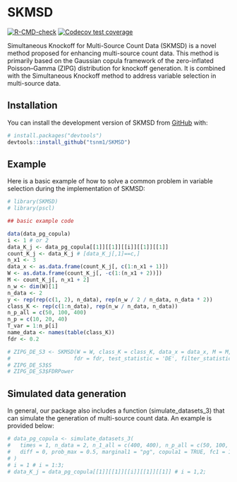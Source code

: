 
<!-- README.md is generated from README.Rmd. Please edit that file -->

# SKMSD

<!-- badges: start -->

[![R-CMD-check](https://github.com/tsnm1/SKMSD/actions/workflows/R-CMD-check.yaml/badge.svg)](https://github.com/tsnm1/SKMSD/actions/workflows/R-CMD-check.yaml)
[![Codecov test
coverage](https://codecov.io/gh/tsnm1/SKMSD/branch/main/graph/badge.svg)](https://app.codecov.io/gh/tsnm1/SKMSD?branch=main)
<!-- badges: end -->

Simultaneous Knockoff for Multi-Source Count Data (SKMSD) is a novel
method proposed for enhancing multi-source count data. This method is
primarily based on the Gaussian copula framework of the zero-inflated
Poisson–Gamma (ZIPG) distribution for knockoff generation. It is
combined with the Simultaneous Knockoff method to address variable
selection in multi-source data.

## Installation

You can install the development version of SKMSD from
[GitHub](https://github.com/) with:

``` r
# install.packages("devtools")
devtools::install_github("tsnm1/SKMSD")
```

## Example

Here is a basic example of how to solve a common problem in variable
selection during the implementation of SKMSD:

``` r
# library(SKMSD)
# library(pscl)

## basic example code

data(data_pg_copula)
i <- 1 # or 2
data_K_j <- data_pg_copula[[1]][[1]][[i]][[1]][[1]]
count_K_j <- data_K_j # [data_K_j[,1]==c,]
n_x1 <- 3
data_x <- as.data.frame(count_K_j[, c(1:n_x1 + 1)])
W <- as.data.frame(count_K_j[, -c(1:(n_x1 + 2))])
M <- count_K_j[, n_x1 + 2]
n_w <- dim(W)[1]
n_data <- 2
y <- rep(rep(c(1, 2), n_data), rep(n_w / 2 / n_data, n_data * 2))
class_K <- rep(c(1:n_data), rep(n_w / n_data, n_data))
n_p_all = c(50, 100, 400)
n_p = c(10, 20, 40)
T_var = 1:n_p[i]
name_data <- names(table(class_K))
fdr <- 0.2

# ZIPG_DE_S3 <- SKMSD(W = W, class_K = class_K, data_x = data_x, M = M, y = y, T_var = T_var,
#                    fdr = fdr, test_statistic = 'DE', filter_statistics = 3)
# ZIPG_DE_S3$S
# ZIPG_DE_S3$FDRPower
```

## Simulated data generation

In general, our package also includes a function (simulate_datasets_3)
that can simulate the generation of multi-source count data. An example
is provided below:

``` r
# data_pg_copula <- simulate_datasets_3(
#   times = 1, n_data = 2, n_1_all = c(400, 400), n_p_all = c(50, 100, 400), n_p = c(10, 20, 40),
#   diff = 0, prob_max = 0.5, marginal1 = "pg", copula1 = TRUE, fc1 = 1,
# )
# i = 1 # i = 1:3;
# data_K_j = data_pg_copula[[1]][[1]][[i]][[1]][[1]] # i = 1,2;
```

<!-- You'll still need to render `README.Rmd` regularly, to keep `README.md` up-to-date. `devtools::build_readme()` is handy for this. -->
<!-- You can also embed plots, for example: -->
<!-- ```{r pressure, echo = FALSE} -->
<!-- # plot(pressure) -->
<!-- ``` -->
<!-- In that case, don't forget to commit and push the resulting figure files, so they display on GitHub and CRAN. -->
